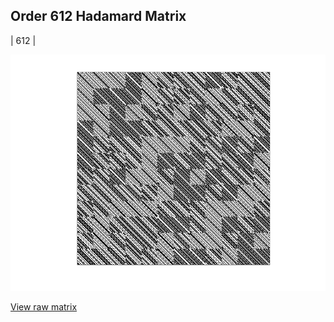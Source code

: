 ## Order 612 Hadamard Matrix

| 612 |

<img src="612.png" class="img-responsive" alt=""> 

[View raw matrix](order612.txt)
